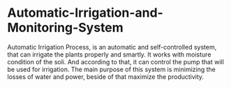 # Automatic-Irrigation-and-Monitoring-System
Automatic Irrigation Process, is an automatic and self-controlled system, that can irrigate the plants properly and smartly. It works with moisture condition of the soli. And according to that, it can control the pump that will be used for irrigation. The main purpose of this system is minimizing the losses of water and power, beside of that maximize the productivity.
